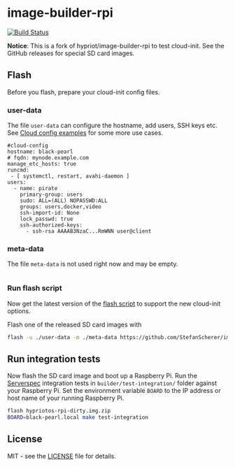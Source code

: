 # image-builder-rpi
[![Build Status](https://travis-ci.org/StefanScherer/image-builder-rpi.svg?branch=cloud-init)](https://travis-ci.org/StefanScherer/image-builder-rpi)

**Notice**: This is a fork of hypriot/image-builder-rpi to test cloud-init. See the GitHub releases for special SD card images.

## Flash

Before you flash, prepare your cloud-init config files.

### user-data

The file `user-data` can configure the hostname, add users, SSH keys etc. See [Cloud config examples](http://cloudinit.readthedocs.io/en/latest/topics/examples.html) for some more use cases.

```
#cloud-config
hostname: black-pearl
# fqdn: mynode.example.com
manage_etc_hosts: true
runcmd:
 - [ systemctl, restart, avahi-daemon ]
users:
  - name: pirate
    primary-group: users
    sudo: ALL=(ALL) NOPASSWD:ALL
    groups: users,docker,video
    ssh-import-id: None
    lock_passwd: true
    ssh-authorized-keys:
      - ssh-rsa AAAAB3NzaC...RmWNN user@client
```

### meta-data

The file `meta-data` is not used right now and may be empty.

```
```

### Run flash script

Now get the latest version of the [flash script](https://github.com/hypriot/flash) to support the new cloud-init options.

Flash one of the released SD card images with

```bash
flash -u ./user-data -m ./meta-data https://github.com/StefanScherer/image-builder-rpi/releases/download/v1.3.1/hypriotos-rpi-v1.3.1.img.zip
```

## Run integration tests

Now flash the SD card image and boot up a Raspberry Pi. Run the [Serverspec](http://serverspec.org) integration tests in `builder/test-integration/`
folder against your Raspberry Pi. Set the environment variable `BOARD` to the
IP address or host name of your running Raspberry Pi.

```bash
flash hypriotos-rpi-dirty.img.zip
BOARD=black-pearl.local make test-integration
```

## License

MIT - see the [LICENSE](./LICENSE) file for details.
